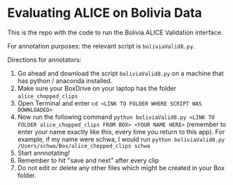 # Evaluating ALICE on Bolivia Data
This is the repo with the code to run the Bolivia ALICE Validation interface.

For annotation purposes: the relevant script is `boliviaValid8.py`.

Directions for annotators:
1. Go ahead and download the script `boliviaValid8.py` on a machine that has python / anaconda installed.
2. Make sure your BoxDrive on your laptop has the folder `alice_chopped_clips`
3. Open Terminal and enter `cd <LINK TO FOLDER WHERE SCRIPT WAS DOWNLOADED>`
3. Now run the following command `python boliviaValid8.py <LINK TO FOLDER alice_chopped_clips FROM BOX> <YOUR NAME HERE>` (remember to enter your name exactly like this, every time you return to this app). For example, if my name were schwa, I would run `python boliviaValid8.py /Users/schwa/Box/alice_chopped_clips schwa`
4. Start annnotating!
5. Remember to hit "save and next" after every clip
6. Do not edit or delete any other files which might be created in your Box folder.